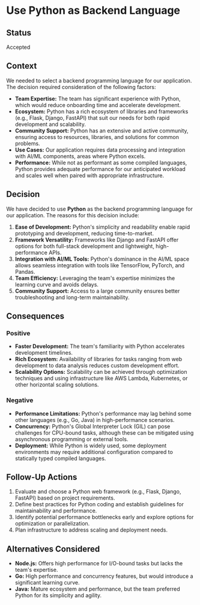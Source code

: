 # Use Python as Backend Language

## Status

Accepted

## Context

We needed to select a backend programming language for our application. The decision required consideration of the following factors:

- **Team Expertise:** The team has significant experience with Python, which would reduce onboarding time and accelerate development.
- **Ecosystem:** Python has a rich ecosystem of libraries and frameworks (e.g., Flask, Django, FastAPI) that suit our needs for both rapid development and scalability.
- **Community Support:** Python has an extensive and active community, ensuring access to resources, libraries, and solutions for common problems.
- **Use Cases:** Our application requires data processing and integration with AI/ML components, areas where Python excels.
- **Performance:** While not as performant as some compiled languages, Python provides adequate performance for our anticipated workload and scales well when paired with appropriate infrastructure.

## Decision

We have decided to use **Python** as the backend programming language for our application. The reasons for this decision include:

1. **Ease of Development:** Python's simplicity and readability enable rapid prototyping and development, reducing time-to-market.
2. **Framework Versatility:** Frameworks like Django and FastAPI offer options for both full-stack development and lightweight, high-performance APIs.
3. **Integration with AI/ML Tools:** Python's dominance in the AI/ML space allows seamless integration with tools like TensorFlow, PyTorch, and Pandas.
4. **Team Efficiency:** Leveraging the team's expertise minimizes the learning curve and avoids delays.
5. **Community Support:** Access to a large community ensures better troubleshooting and long-term maintainability.

## Consequences

### Positive

- **Faster Development:** The team's familiarity with Python accelerates development timelines.
- **Rich Ecosystem:** Availability of libraries for tasks ranging from web development to data analysis reduces custom development effort.
- **Scalability Options:** Scalability can be achieved through optimization techniques and using infrastructure like AWS Lambda, Kubernetes, or other horizontal scaling solutions.

### Negative

- **Performance Limitations:** Python's performance may lag behind some other languages (e.g., Go, Java) in high-performance scenarios.
- **Concurrency:** Python's Global Interpreter Lock (GIL) can pose challenges for CPU-bound tasks, although these can be mitigated using asynchronous programming or external tools.
- **Deployment:** While Python is widely used, some deployment environments may require additional configuration compared to statically typed compiled languages.

## Follow-Up Actions

1. Evaluate and choose a Python web framework (e.g., Flask, Django, FastAPI) based on project requirements.
2. Define best practices for Python coding and establish guidelines for maintainability and performance.
3. Identify potential performance bottlenecks early and explore options for optimization or parallelization.
4. Plan infrastructure to address scaling and deployment needs.

## Alternatives Considered

- **Node.js:** Offers high performance for I/O-bound tasks but lacks the team's expertise.
- **Go:** High performance and concurrency features, but would introduce a significant learning curve.
- **Java:** Mature ecosystem and performance, but the team preferred Python for its simplicity and agility.
